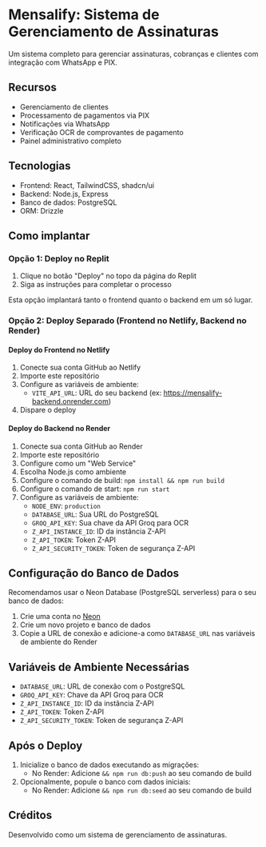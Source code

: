 # Mensalify: Sistema de Gerenciamento de Assinaturas

Um sistema completo para gerenciar assinaturas, cobranças e clientes com integração com WhatsApp e PIX.

## Recursos

- Gerenciamento de clientes
- Processamento de pagamentos via PIX
- Notificações via WhatsApp
- Verificação OCR de comprovantes de pagamento
- Painel administrativo completo

## Tecnologias

- Frontend: React, TailwindCSS, shadcn/ui
- Backend: Node.js, Express
- Banco de dados: PostgreSQL
- ORM: Drizzle

## Como implantar

### Opção 1: Deploy no Replit

1. Clique no botão "Deploy" no topo da página do Replit
2. Siga as instruções para completar o processo

Esta opção implantará tanto o frontend quanto o backend em um só lugar.

### Opção 2: Deploy Separado (Frontend no Netlify, Backend no Render)

#### Deploy do Frontend no Netlify

1. Conecte sua conta GitHub ao Netlify
2. Importe este repositório
3. Configure as variáveis de ambiente:
   - `VITE_API_URL`: URL do seu backend (ex: https://mensalify-backend.onrender.com)
4. Dispare o deploy

#### Deploy do Backend no Render

1. Conecte sua conta GitHub ao Render
2. Importe este repositório
3. Configure como um "Web Service"
4. Escolha Node.js como ambiente
5. Configure o comando de build: `npm install && npm run build`
6. Configure o comando de start: `npm run start`
7. Configure as variáveis de ambiente:
   - `NODE_ENV`: `production`
   - `DATABASE_URL`: Sua URL do PostgreSQL
   - `GROQ_API_KEY`: Sua chave da API Groq para OCR
   - `Z_API_INSTANCE_ID`: ID da instância Z-API
   - `Z_API_TOKEN`: Token Z-API
   - `Z_API_SECURITY_TOKEN`: Token de segurança Z-API

## Configuração do Banco de Dados

Recomendamos usar o Neon Database (PostgreSQL serverless) para o seu banco de dados:

1. Crie uma conta no [Neon](https://neon.tech)
2. Crie um novo projeto e banco de dados
3. Copie a URL de conexão e adicione-a como `DATABASE_URL` nas variáveis de ambiente do Render

## Variáveis de Ambiente Necessárias

- `DATABASE_URL`: URL de conexão com o PostgreSQL
- `GROQ_API_KEY`: Chave da API Groq para OCR
- `Z_API_INSTANCE_ID`: ID da instância Z-API
- `Z_API_TOKEN`: Token Z-API
- `Z_API_SECURITY_TOKEN`: Token de segurança Z-API

## Após o Deploy

1. Inicialize o banco de dados executando as migrações:
   - No Render: Adicione `&& npm run db:push` ao seu comando de build
2. Opcionalmente, popule o banco com dados iniciais:
   - No Render: Adicione `&& npm run db:seed` ao seu comando de build

## Créditos

Desenvolvido como um sistema de gerenciamento de assinaturas.